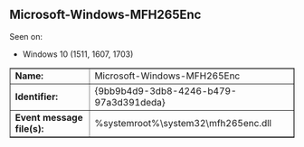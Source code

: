 ## Microsoft-Windows-MFH265Enc

Seen on:
* Windows 10 (1511, 1607, 1703)

<table border="1" class="docutils">
  <tbody>
    <tr>
      <td><b>Name:</b></td>
      <td>Microsoft-Windows-MFH265Enc</td>
    </tr>
    <tr>
      <td><b>Identifier:</b></td>
      <td>{9bb9b4d9-3db8-4246-b479-97a3d391deda}</td>
    </tr>
    <tr>
      <td><b>Event message file(s):</b></td>
      <td>%systemroot%\system32\mfh265enc.dll</td>
    </tr>
  </tbody>
</table>

&nbsp;

